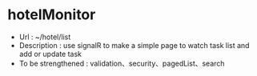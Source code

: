 # hotelMonitor
* Url : ~/hotel/list
* Description : use signalR to make a simple page to watch task list and add or update task
* To be strengthened : validation、security、pagedList、search
